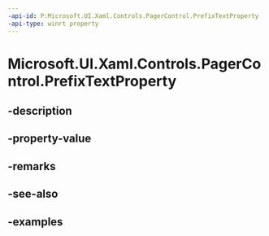 ```yaml
---
-api-id: P:Microsoft.UI.Xaml.Controls.PagerControl.PrefixTextProperty
-api-type: winrt property
---
```


# Microsoft.UI.Xaml.Controls.PagerControl.PrefixTextProperty

<!--
public static Windows.UI.Xaml.DependencyProperty PrefixTextProperty { get; }
-->


## -description

## -property-value

## -remarks

## -see-also

## -examples


